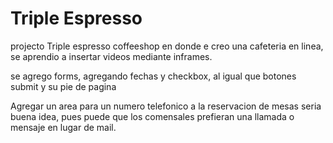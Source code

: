 # Triple Espresso

projecto Triple espresso coffeeshop en donde e creo una cafeteria en linea, se aprendio a insertar videos mediante inframes.

se agrego forms, agregando fechas y checkbox, al igual que botones submit y su pie de pagina

Agregar un area para un numero telefonico a la reservacion de mesas seria buena idea, pues puede que los comensales prefieran una llamada o mensaje en lugar de mail.
